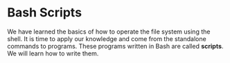 # Bash Scripts

We have learned the basics of how to operate the file system using the shell. It is time to apply our knowledge and come from the standalone commands to programs. These programs written in Bash are called **scripts**. We will learn how to write them.
